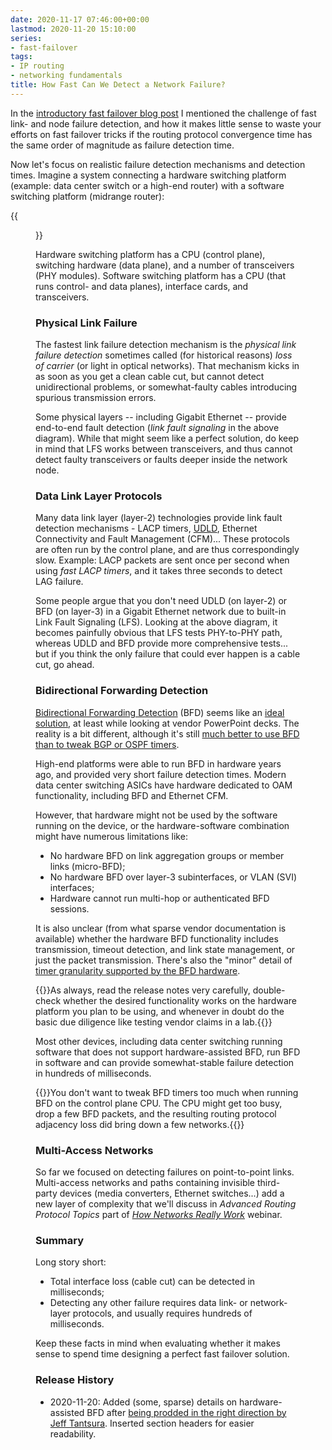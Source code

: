 ```yaml
---
date: 2020-11-17 07:46:00+00:00
lastmod: 2020-11-20 15:10:00
series:
- fast-failover
tags:
- IP routing
- networking fundamentals
title: How Fast Can We Detect a Network Failure?
---
```

In the [introductory fast failover blog post](/2020/11/fast-failover-challenge/) I mentioned the challenge of fast link- and node failure detection, and how it makes little sense to waste your efforts on fast failover tricks if the routing protocol convergence time has the same order of magnitude as failure detection time.

Now let's focus on realistic failure detection mechanisms and detection times. Imagine a system connecting a hardware switching platform (example: data center switch or a high-end router) with a software switching platform (midrange router):
<!--more-->
{{<figure src="/2020/11/FRR_Failure_Detection.jpg" caption="Sample 2-node network with a hardware- and software switching platform">}}

Hardware switching platform has a CPU (control plane), switching hardware (data plane), and a number of transceivers (PHY modules). Software switching platform has a CPU (that runs control- and data planes), interface cards, and transceivers.

### Physical Link Failure

The fastest link failure detection mechanism is the _physical link failure detection_ sometimes called (for historical reasons) _loss of carrier_ (or light in optical networks). That mechanism kicks in as soon as you get a clean cable cut, but cannot detect unidirectional problems, or somewhat-faulty cables introducing spurious transmission errors.

Some physical layers -- including Gigabit Ethernet -- provide end-to-end fault detection (_link fault signaling_ in the above diagram). While that might seem like a perfect solution, do keep in mind that LFS works between transceivers, and thus cannot detect faulty transceivers or faults deeper inside the network node.

### Data Link Layer Protocols

Many data link layer (layer-2) technologies provide link fault detection mechanisms - LACP timers, [UDLD](/2012/09/do-we-need-lacp-and-udld/), Ethernet Connectivity and Fault Management (CFM)... These protocols are often run by the control plane, and are thus correspondingly slow. Example: LACP packets are sent once per second when using _fast LACP timers_, and it takes three seconds to detect LAG failure.

Some people argue that you don't need UDLD (on layer-2) or BFD (on layer-3) in a Gigabit Ethernet network due to built-in Link Fault Signaling (LFS). Looking at the above diagram, it becomes painfully obvious that LFS tests PHY-to-PHY path, whereas UDLD and BFD provide more comprehensive tests... but if you think the only failure that could ever happen is a cable cut, go ahead.

### Bidirectional Forwarding Detection

[Bidirectional Forwarding Detection](/2014/10/micro-bfd-bfd-over-lag-port-channel/) (BFD) seems like an [ideal solution](/2017/10/to-bfd-or-not-to-bfd/), at least while looking at vendor PowerPoint decks. The reality is a bit different, although it's still [much better to use BFD than to tweak BGP or OSPF timers](/2017/09/improving-bgp-convergence-without/).

High-end platforms were able to run BFD in hardware years ago, and provided very short failure detection times. Modern data center switching ASICs have hardware dedicated to OAM functionality, including BFD and Ethernet CFM.

However, that hardware might not be used by the software running on the device, or the hardware-software combination might have numerous limitations like:

* No hardware BFD on link aggregation groups or member links (micro-BFD);
* No hardware BFD over layer-3 subinterfaces, or VLAN (SVI) interfaces;
* Hardware cannot run multi-hop or authenticated BFD sessions.

It is also unclear (from what sparse vendor documentation is available) whether the hardware BFD functionality includes transmission, timeout detection, and link state management, or just the packet transmission. There's also the "minor" detail of [timer granularity supported by the BFD hardware](https://tools.ietf.org/html/rfc7419).

{{<note info>}}As always, read the release notes very carefully, double-check whether the desired functionality works on the hardware platform you plan to be using, and whenever in doubt do the basic due diligence like testing vendor claims in a lab.{{</note>}}

Most other devices, including data center switching running software that does not support hardware-assisted BFD, run BFD in software and can provide somewhat-stable failure detection in hundreds of milliseconds.

{{<note warn>}}You don't want to tweak BFD timers too much when running BFD on the control plane CPU. The CPU might get too busy, drop a few BFD packets, and the resulting routing protocol adjacency loss did bring down a few networks.{{</note>}}

### Multi-Access Networks

So far we focused on detecting failures on point-to-point links. Multi-access networks and paths containing invisible third-party devices (media converters, Ethernet switches...) add a new layer of complexity that we'll discuss in *Advanced Routing Protocol Topics* part of [*How Networks Really Work*](https://www.ipspace.net/How_Networks_Really_Work) webinar.

### Summary

Long story short:

* Total interface loss (cable cut) can be detected in milliseconds;
* Detecting any other failure requires data link- or network-layer protocols, and usually requires hundreds of milliseconds.

Keep these facts in mind when evaluating whether it makes sense to spend time designing a perfect fast failover solution.

### Release History

* 2020-11-20: Added (some, sparse) details on hardware-assisted BFD after [being prodded in the right direction by Jeff Tantsura](https://twitter.com/jtantsura/status/1329256396450271233). Inserted section headers for easier readability.